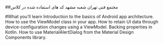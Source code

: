 ##مجتمع فنی تهران شعبه مشهد
کد های استفاده شده در کلاس

#What you'll learn
Introduction to the basics of Android app architecture.
How to use the ViewModel class in your app.
How to retain UI data through device-configuration changes using a ViewModel.
Backing properties in Kotlin.
How to use MaterialAlertDialog from the Material Design Components library.

